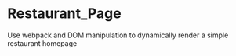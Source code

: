 # Restaurant_Page
Use webpack and DOM manipulation to dynamically render
a simple restaurant homepage
